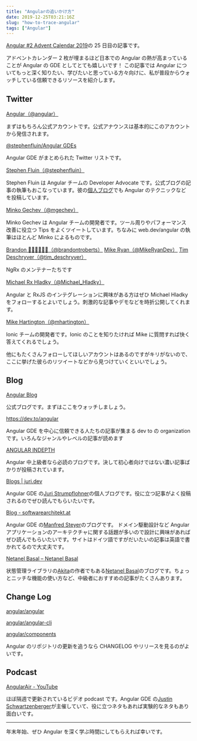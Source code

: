 ```yaml
---
title: "Angularの追いかけ方"
date: 2019-12-25T03:21:16Z
slug: "how-to-trace-angular"
tags: ["Angular"]
---
```


[Angular \#2 Advent Calendar 2019](https://qiita.com/advent-calendar/2019/angular-2)の 25 日目の記事です。

アドベントカレンダー 2 枚が埋まるほど日本での Angular の熱が高まっていることが Angular の GDE としてとても嬉しいです！
この記事では Angular についてもっと深く知りたい、学びたいと思っている方々向けに、私が普段からウォッチしている信頼できるリソースを紹介します。

## Twitter

[Angular（@angular）](https://twitter.com/angular)

まずはもちろん公式アカウントです。公式アナウンスは基本的にこのアカウントから発信されます。

[@stephenfluin/Angular GDEs](https://twitter.com/stephenfluin/lists/angular-gdes)

Angular GDE がまとめられた Twitter リストです。

[Stephen Fluin（@stephenfluin）](https://twitter.com/stephenfluin)

Stephen Fluin は Angular チームの Developer Advocate です。公式ブログの記事の執筆もおこなっています。彼の[個人ブログ](https://fluin.io/blog)でも Angular のテクニックなどを投稿しています。

[Minko Gechev（@mgechev）](https://twitter.com/mgechev)

Minko Gechev は Angular チームの開発者です。ツール周りやパフォーマンス改善に役立つ Tips をよくツイートしています。ちなみに web.dev/angular の執筆はほとんど Minko によるものです。

[Brandon 👨🏿‍💻✍🏿🏀（@brandontroberts）](https://twitter.com/brandontroberts)
[Mike Ryan（@MikeRyanDev）](https://twitter.com/MikeRyanDev)
[Tim Deschryver（@tim_deschryver）](https://twitter.com/tim_deschryver)

NgRx のメンテナーたちです

[Michael Rx Hladky（@Michael_Hladky）](https://twitter.com/Michael_Hladky)

Angular と RxJS のインテグレーションに興味がある方はぜひ Michael Hladky をフォローするとよいでしょう。刺激的な記事やデモなどを時折公開してくれます。

[Mike Hartington（@mhartington）](https://twitter.com/mhartington)

Ionic チームの開発者です。Ionic のことを知りたければ Mike に質問すれば快く答えてくれるでしょう。

他にもたくさんフォローしてほしいアカウントはあるのですがキリがないので、ここに挙げた彼らのリツイートなどから見つけていくといいでしょう。

## Blog

[Angular Blog](https://blog.angular.io/)

公式ブログです。まずはここをウォッチしましょう。

https://dev.to/angular

Angular GDE を中心に信頼できる人たちの記事が集まる dev to の organization です。いろんなジャンルやレベルの記事が読めます

[ANGULAR INDEPTH](https://indepth.dev/angular/)

Angular 中上級者なら必読のブログです。決して初心者向けではない濃い記事ばかりが投稿されています。

[Blogs \| juri\.dev](https://juristr.com/blog/)

Angular GDE の[Juri Strumpflohner](https://twitter.com/juristr)の個人ブログです。役に立つ記事がよく投稿されるのでぜひ読んでもらいたいです。

[Blog \- softwarearchitekt\.at](https://www.softwarearchitekt.at/blog/)

Angular GDE の[Manfred Steyer](https://twitter.com/ManfredSteyer)のブログです。
ドメイン駆動設計など Angular アプリケーションのアーキテクチャに関する話題が多いので設計に興味があればぜひ読んでもらいたいです。サイトはドイツ語ですがだいたいの記事は英語で書かれてるので大丈夫です。

[Netanel Basal – Netanel Basal](https://netbasal.com/@NetanelBasal)

状態管理ライブラリの[Akita](https://github.com/datorama/akita)の作者でもある[Netanel Basal](https://twitter.com/NetanelBasal)のブログです。ちょっとニッチな機能の使い方など、中級者におすすめの記事がたくさんあります。

## Change Log

[angular/angular](https://github.com/angular/angular/blob/master/CHANGELOG.md)

[angular/angular\-cli](https://github.com/angular/angular-cli/releases)

[angular/components](https://github.com/angular/components/blob/master/CHANGELOG.md)

Angular のリポジトリの更新を追うなら CHANGELOG やリリースを見るのがよいです。

## Podcast

[AngularAir \- YouTube](https://www.youtube.com/AngularAirPodcast)

ほぼ隔週で更新されているビデオ podcast です。Angular GDE の[Justin Schwartzenberger](https://twitter.com/schwarty)が主催していて、役に立つネタもあれば実験的なネタもあり面白いです。

---

年末年始、ぜひ Angular を深く学ぶ時間にしてもらえれば幸いです。
